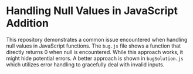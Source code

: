 # Handling Null Values in JavaScript Addition

This repository demonstrates a common issue encountered when handling null values in JavaScript functions. The `bug.js` file shows a function that directly returns 0 when null is encountered. While this approach works, it might hide potential errors.  A better approach is shown in `bugSolution.js` which utilizes error handling to gracefully deal with invalid inputs.
